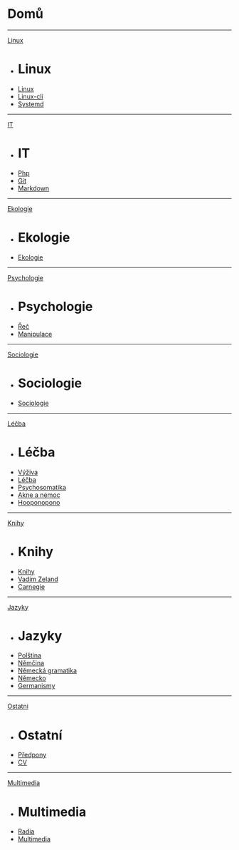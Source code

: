 # Domů
  
- - - -
[Linux]()

  * # Linux
  * [Linux](linux.md)
  * [Linux-cli](linux-cli.md)
  * [Systemd](systemd.md)
  
- - - -
[IT]()

  * # IT
  * [Php](php.md)
  * [Git](git.md)
  * [Markdown](markdown.md)
  
- - - -
[Ekologie]()

  * # Ekologie
  * [Ekologie](ekologie.md)
  
- - - -
[Psychologie]()

  * # Psychologie
  * [Řeč](rec.md)
  * [Manipulace](manipulace.md)
  
- - - -  
  [Sociologie]()

  * # Sociologie
  * [Sociologie](sociologie.md)
  
- - - -
[Léčba]()

  * # Léčba
  * [Výživa](vyziva.md)
  * [Léčba](lecba.md)
  * [Psychosomatika](psychosomatika.md)
  * [Akne a nemoc](jak_poloha_akne_prozradi_co_mate_v_tele_nemocneho.md)
  * [Hooponopono](hooponopono.md)
  
- - - -
[Knihy]()

  * # Knihy
  * [Knihy](knihy.md)
  * [Vadim Zeland](vadim-zeland.md)
  * [Carnegie](carnegie.md)
  
- - - -
[Jazyky]()

  * # Jazyky
  * [Polština](polstina.md)
  * [Němčina](nemcina.md)
  * [Německá gramatika](nemecko_gramatika.md)
  * [Německo](nemecko.md)
  * [Germanismy](germanismy.md)
  
- - - -
[Ostatni]()

  * # Ostatní
  * [Předpony](predpony.md)
  * [CV](zivotopis.md)

- - - -
[Multimedia]()

  * # Multimedia
  * [Radia](radia.md)
  * [Multimedia](mm.md)
